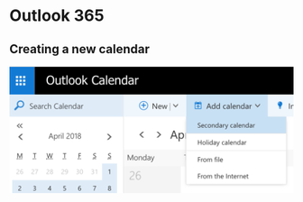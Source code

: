 # Outlook 365

## Creating a new calendar

![Add other calendars button](/assets/outlook-calendar/01.png)

